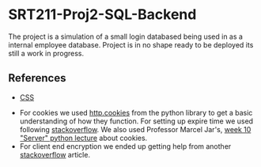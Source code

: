 # SRT211-Proj2-SQL-Backend
The project is a simulation of a small login databased being used in as a internal employee database. Project is in no shape ready to be deployed its still a work in progress.

## References
* [CSS](https://codepen.io/boltaway/pen/afpow)
- For cookies we used [http.cookies](https://docs.python.org/3/library/http.cookies.html#module-http.cookies) from the python library to get a basic understanding of how they function. For setting up expire time we used following [stackoverflow](https://stackoverflow.com/questions/6556930/python-persistent-cookie-generate-expires-field). We also used Professor Marcel Jar's, [week 10 "Server" python lecture](http://marceljar.ca/courses/srt311/presentations/apache/presentation/#/20/0/0) about cookies.
- For client end encryption we ended up getting help from another [stackoverflow](https://stackoverflow.com/questions/34952392/simple-way-to-hash-password-client-side-right-before-submitting-form) article.